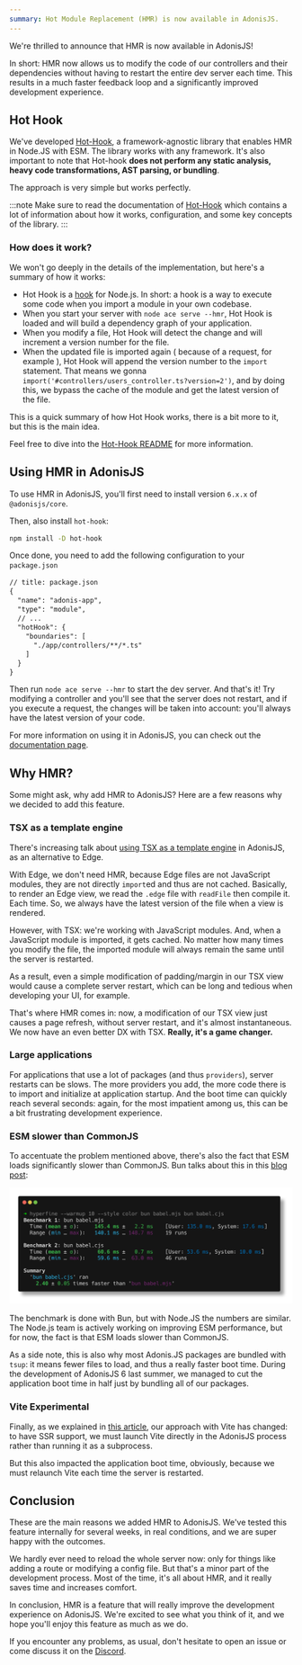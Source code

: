 ```yaml
---
summary: Hot Module Replacement (HMR) is now available in AdonisJS.
---
```


We're thrilled to announce that HMR is now available in AdonisJS!

In short: HMR now allows us to modify the code of our controllers and their dependencies without having to restart the entire dev server each time. This results in a much faster feedback loop and a significantly improved development experience.

## Hot Hook

We've developed [Hot-Hook](https://github.com/Julien-R44/hot-hook), a framework-agnostic library that enables HMR in Node.JS with ESM. The library works with any framework. It's also important to note that Hot-hook **does not perform any static analysis, heavy code transformations, AST parsing, or bundling**.

The approach is very simple but works perfectly. 

:::note
Make sure to read the documentation of [Hot-Hook](https://github.com/Julien-R44/hot-hook) which contains a lot of information about how it works, configuration, and some key concepts of the library.
:::

### How does it work?

We won't go deeply in the details of the implementation, but here's a summary of how it works: 

- Hot Hook is a [hook](https://nodejs.org/api/module.html#customization-hooks) for Node.js. In short: a hook is a way to execute some code when you import a module in your own codebase.
- When you start your server with `node ace serve --hmr`, Hot Hook is loaded and will build a dependency graph of your application.
- When you modify a file, Hot Hook will detect the change and will increment a version number for the file.
- When the updated file is imported again ( because of a request, for example ), Hot Hook will append the version number to the `import` statement. That means we gonna `import('#controllers/users_controller.ts?version=2')`, and by doing this, we bypass the cache of the module and get the latest version of the file.

This is a quick summary of how Hot Hook works, there is a bit more to it, but this is the main idea.

Feel free to dive into the [Hot-Hook README](https://github.com/Julien-R44/hot-hook) for more information.

## Using HMR in AdonisJS

To use HMR in AdonisJS, you'll first need to install version `6.x.x` of `@adonisjs/core`.

Then, also install `hot-hook`:

```bash
npm install -D hot-hook
```

Once done, you need to add the following configuration to your `package.json`

```jsonc
// title: package.json
{
  "name": "adonis-app",
  "type": "module",
  // ...
  "hotHook": {
    "boundaries": [
      "./app/controllers/**/*.ts"
    ]
  }
}
```

Then run `node ace serve --hmr` to start the dev server. And that's it! Try modifying a controller and you'll see that the server does not restart, and if you execute a request, the changes will be taken into account: you'll always have the latest version of your code.

For more information on using it in AdonisJS, you can check out the [documentation page](https://docs.adonisjs.com/hot-module-reloading).

## Why HMR?

Some might ask, why add HMR to AdonisJS? Here are a few reasons why we decided to add this feature.

### TSX as a template engine

There's increasing talk about [using TSX as a template engine](https://adonisjs.com/blog/use-tsx-for-your-template-engine) in AdonisJS, as an alternative to Edge.

With Edge, we don't need HMR, because Edge files are not JavaScript modules, they are not directly `import`ed and thus are not cached. Basically, to render an Edge view, we read the `.edge` file with `readFile` then compile it. Each time. So, we always have the latest version of the file when a view is rendered.

However, with TSX: we're working with JavaScript modules. And, when a JavaScript module is imported, it gets cached. No matter how many times you modify the file, the imported module will always remain the same until the server is restarted.

As a result, even a simple modification of padding/margin in our TSX view would cause a complete server restart, which can be long and tedious when developing your UI, for example.

That's where HMR comes in: now, a modification of our TSX view just causes a page refresh, without server restart, and it's almost instantaneous. We now have an even better DX with TSX. **Really, it's a game changer.**

### Large applications

For applications that use a lot of packages (and thus `providers`), server restarts can be slows. The more providers you add, the more code there is to import and initialize at application startup. And the boot time can quickly reach several seconds: again, for the most impatient among us, this can be a bit frustrating development experience.

### ESM slower than CommonJS

To accentuate the problem mentioned above, there's also the fact that ESM loads significantly slower than CommonJS. Bun talks about this in this [blog post](https://bun.sh/blog/commonjs-is-not-going-away#the-case-for-commonjs):

![esm-vs-cjs](./cjs-vs-esm.png)

The benchmark is done with Bun, but with Node.JS the numbers are similar. The Node.js team is actively working on improving ESM performance, but for now, the fact is that ESM loads slower than CommonJS.

As a side note, this is also why most Adonis.JS packages are bundled with `tsup`: it means fewer files to load, and thus a really faster boot time. During the development of AdonisJS 6 last summer, we managed to cut the application boot time in half just by bundling all of our packages.

### Vite Experimental

Finally, as we explained in [this article](https://adonisjs.com/blog/future-plans-for-adonisjs-6#current-implementation), our approach with Vite has changed: to have SSR support, we must launch Vite directly in the AdonisJS process rather than running it as a subprocess. 

But this also impacted the application boot time, obviously, because we must relaunch Vite each time the server is restarted.

## Conclusion

These are the main reasons we added HMR to AdonisJS. We've tested this feature internally for several weeks, in real conditions, and we are super happy with the outcomes.

We hardly ever need to reload the whole server now: only for things like adding a route or modifying a config file. But that's a minor part of the development process. Most of the time, it's all about HMR, and it really saves time and increases comfort.

In conclusion, HMR is a feature that will really improve the development experience on AdonisJS. We're excited to see what you think of it, and we hope you'll enjoy this feature as much as we do.

If you encounter any problems, as usual, don't hesitate to open an issue or come discuss it on the [Discord](https://discord.gg/vDcEjq6).

